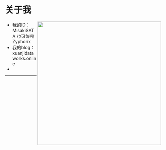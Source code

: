 # 关于我

<img align='right' src="https://github-readme-stats.zohan.tech/api?username=MisakiSATA&hide_border=true&show_icons=true&include_all_commits=true&bg_color=0,EC6C6C,FFD479,FFFC79,73FA79&theme=graywhite&locale=cn" width="400">

* 我的ID：MisakiSATA  也可能是Zyphorix
* 我的blog：xuanjidataworks.online
*

---
